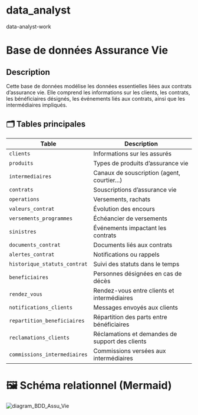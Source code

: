 # data_analyst
data-analyst-work
# Base de données Assurance Vie
## Description
Cette base de données modélise les données essentielles liées aux contrats d’assurance vie. Elle comprend les informations sur les clients, les contrats, les bénéficiaires désignés, les événements liés aux contrats, ainsi que les intermédiaires impliqués.

## 🗂️ Tables principales

| Table                        | Description |
|----------------------------- |-------------|
| `clients`                    | Informations sur les assurés |
| `produits`                   | Types de produits d’assurance vie |
| `intermediaires`             | Canaux de souscription (agent, courtier…) |
| `contrats`                   | Souscriptions d’assurance vie |
| `operations`                 | Versements, rachats |
| `valeurs_contrat`            | Évolution des encours |
| `versements_programmes`      | Échéancier de versements |
| `sinistres`                  | Événements impactant les contrats |
| `documents_contrat`          | Documents liés aux contrats |
| `alertes_contrat`            | Notifications ou rappels |
| `historique_statuts_contrat` | Suivi des statuts dans le temps |
| `beneficiaires`              | Personnes désignées en cas de décès |
| `rendez_vous	`              |Rendez-vous entre clients et intermédiaires|
| `notifications_clients`      | Messages envoyés aux clients|
| `repartition_beneficiaires`  | Répartition des parts entre bénéficiaires|
| `reclamations_clients`       | Réclamations et demandes de support des clients|
| `commissions_intermediaires` | Commissions versées aux intermédiaires|


# 🖼️ Schéma relationnel (Mermaid) 
![diagram_BDD_Assu_Vie](https://github.com/user-attachments/assets/c58d6d20-88a1-4b2f-bd08-374c2aa00670)

